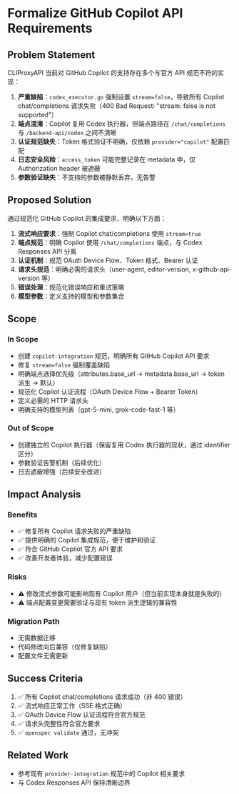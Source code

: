 # Formalize GitHub Copilot API Requirements

## Problem Statement

CLIProxyAPI 当前对 GitHub Copilot 的支持存在多个与官方 API 规范不符的实现：

1. **严重缺陷**：`codex_executor.go` 强制设置 `stream=false`，导致所有 Copilot chat/completions 请求失败（400 Bad Request: "stream: false is not supported"）
2. **端点混淆**：Copilot 复用 Codex 执行器，但端点路径在 `/chat/completions` 与 `/backend-api/codex` 之间不清晰
3. **认证规范缺失**：Token 格式验证不明确，仅依赖 `provider="copilot"` 配置匹配
4. **日志安全风险**：`access_token` 可能完整记录在 metadata 中，仅 Authorization header 被遮蔽
5. **参数验证缺失**：不支持的参数被静默丢弃，无告警

## Proposed Solution

通过规范化 GitHub Copilot 的集成要求，明确以下方面：

1. **流式响应要求**：强制 Copilot chat/completions 使用 `stream=true`
2. **端点规范**：明确 Copilot 使用 `/chat/completions` 端点，与 Codex Responses API 分离
3. **认证机制**：规范 OAuth Device Flow、Token 格式、Bearer 认证
4. **请求头规范**：明确必需的请求头（user-agent, editor-version, x-github-api-version 等）
5. **错误处理**：规范化错误响应和重试策略
6. **模型参数**：定义支持的模型和参数集合

## Scope

### In Scope
- 创建 `copilot-integration` 规范，明确所有 GitHub Copilot API 要求
- 修复 `stream=false` 强制覆盖缺陷
- 明确端点选择优先级（attributes.base_url → metadata.base_url → token 派生 → 默认）
- 规范化 Copilot 认证流程（OAuth Device Flow + Bearer Token）
- 定义必需的 HTTP 请求头
- 明确支持的模型列表（gpt-5-mini, grok-code-fast-1 等）

### Out of Scope
- 创建独立的 Copilot 执行器（保留复用 Codex 执行器的现状，通过 identifier 区分）
- 参数验证告警机制（后续优化）
- 日志遮蔽增强（后续安全改进）

## Impact Analysis

### Benefits
- ✅ 修复所有 Copilot 请求失败的严重缺陷
- ✅ 提供明确的 Copilot 集成规范，便于维护和验证
- ✅ 符合 GitHub Copilot 官方 API 要求
- ✅ 改善开发者体验，减少配置错误

### Risks
- ⚠️ 修改流式参数可能影响现有 Copilot 用户（但当前实现本身就是失败的）
- ⚠️ 端点配置变更需要验证与现有 token 派生逻辑的兼容性

### Migration Path
- 无需数据迁移
- 代码修改向后兼容（仅修复缺陷）
- 配置文件无需更新

## Success Criteria

1. ✅ 所有 Copilot chat/completions 请求成功（非 400 错误）
2. ✅ 流式响应正常工作（SSE 格式正确）
3. ✅ OAuth Device Flow 认证流程符合官方规范
4. ✅ 请求头完整性符合官方要求
5. ✅ `openspec validate` 通过，无冲突

## Related Work
- 参考现有 `provider-integration` 规范中的 Copilot 相关要求
- 与 Codex Responses API 保持清晰边界
